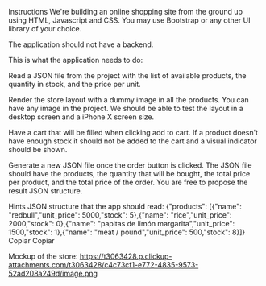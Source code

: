 Instructions
We're building an online shopping site from the ground up using HTML, Javascript and CSS. You may use Bootstrap or any other UI library of your choice.



The application should not have a backend.



This is what the application needs to do:



Read a JSON file from the project with the list of available products, the quantity in stock, and the price per unit.


Render the store layout with a dummy image in all the products. You can have any image in the project. We should be able to test the layout in a desktop screen and a iPhone X screen size.


Have a cart that will be filled when clicking add to cart. If a product doesn't have enough stock it should not be added to the cart and a visual indicator should be shown.


Generate a new JSON file once the order button is clicked. The JSON file should have the products, the quantity that will be bought, the total price per product, and the total price of the order. You are free to propose the result JSON structure.


Hints
JSON structure that the app should read:
{"products": [{"name": "redbull","unit_price": 5000,"stock": 5},{"name": "rice","unit_price": 2000,"stock": 0},{"name": "papitas de limón margarita","unit_price": 1500,"stock": 1},{"name": "meat / pound","unit_price": 500,"stock": 8}]}
Copiar
Copiar


Mockup of the store: https://t3063428.p.clickup-attachments.com/t3063428/c4c73cf1-e772-4835-9573-52ad208a249d/image.png